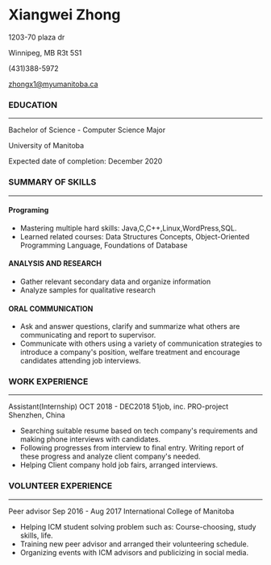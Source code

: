 #  Xiangwei Zhong
   1203-70 plaza dr

   Winnipeg, MB R3t 5S1

  (431)388-5972

   zhongx1@myumanitoba.ca

### EDUCATION
___
Bachelor of Science - Computer Science Major

University of Manitoba

Expected date of completion: December 2020

### SUMMARY OF SKILLS
___
#### Programing
+ Mastering multiple hard skills: Java,C,C++,Linux,WordPress,SQL.
+ Learned related courses: Data Structures Concepts, Object-Oriented Programming Language, Foundations of Database

#### ANALYSIS AND RESEARCH
+ Gather relevant secondary data and organize information
+ Analyze samples for qualitative research

#### ORAL COMMUNICATION
+ Ask and answer questions, clarify and summarize what others are communicating and report to supervisor.
+ Communicate with others using a variety of communication strategies to introduce a company's position, welfare treatment and encourage candidates attending job interviews.

### WORK EXPERIENCE
---
Assistant(Internship)
OCT 2018 - DEC2018
51job, inc. PRO-project Shenzhen, China
+ Searching suitable resume based on tech company's requirements and making phone interviews with candidates.
+ Following progresses from interview to final entry. Writing report of these progress and analyze client company's needed.
+ Helping Client company hold job fairs, arranged interviews.

### VOLUNTEER EXPERIENCE
---
Peer advisor
Sep 2016 - Aug 2017
International College of Manitoba
+ Helping ICM student solving problem such as: Course-choosing, study skills, life.
+ Training new peer advisor and arranged their volunteering schedule.
+ Organizing events with ICM advisors and publicizing in social media.
